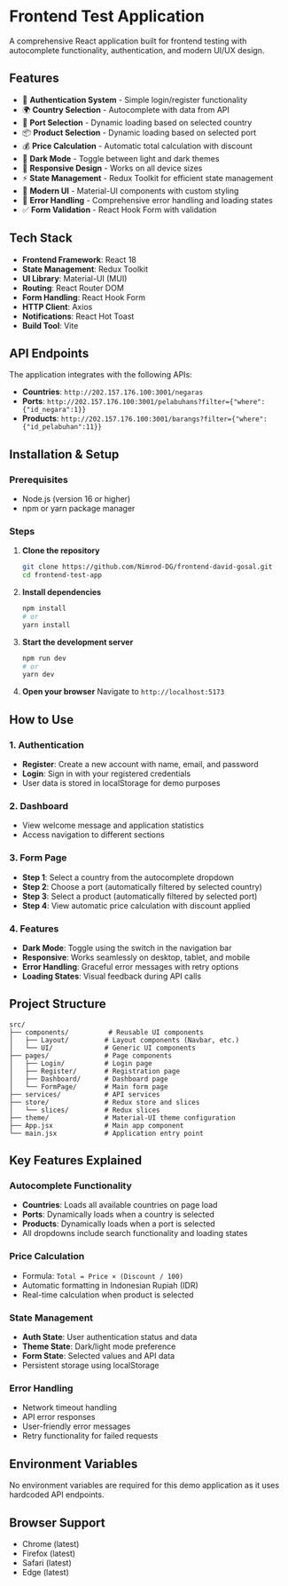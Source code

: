 # Frontend Test Application
A comprehensive React application built for frontend testing with autocomplete functionality, authentication, and modern UI/UX design.

## Features

- 🔐 **Authentication System** - Simple login/register functionality
- 🌍 **Country Selection** - Autocomplete with data from API
- 🚢 **Port Selection** - Dynamic loading based on selected country
- 📦 **Product Selection** - Dynamic loading based on selected port
- 💰 **Price Calculation** - Automatic total calculation with discount
- 🌙 **Dark Mode** - Toggle between light and dark themes
- 📱 **Responsive Design** - Works on all device sizes
- ⚡ **State Management** - Redux Toolkit for efficient state management
- 🎨 **Modern UI** - Material-UI components with custom styling
- 🔄 **Error Handling** - Comprehensive error handling and loading states
- ✅ **Form Validation** - React Hook Form with validation

## Tech Stack
- **Frontend Framework**: React 18
- **State Management**: Redux Toolkit
- **UI Library**: Material-UI (MUI)
- **Routing**: React Router DOM
- **Form Handling**: React Hook Form
- **HTTP Client**: Axios
- **Notifications**: React Hot Toast
- **Build Tool**: Vite

## API Endpoints

The application integrates with the following APIs:

- **Countries**: `http://202.157.176.100:3001/negaras`
- **Ports**: `http://202.157.176.100:3001/pelabuhans?filter={"where":{"id_negara":1}}`
- **Products**: `http://202.157.176.100:3001/barangs?filter={"where":{"id_pelabuhan":11}}`

## Installation & Setup
### Prerequisites

- Node.js (version 16 or higher)
- npm or yarn package manager

### Steps

1. **Clone the repository**
   ```bash
   git clone https://github.com/Nimrod-DG/frontend-david-gosal.git
   cd frontend-test-app
   ```

2. **Install dependencies**
   ```bash
   npm install
   # or
   yarn install
   ```

3. **Start the development server**
   ```bash
   npm run dev
   # or
   yarn dev
   ```

4. **Open your browser**
   Navigate to `http://localhost:5173`

## How to Use

### 1. Authentication
- **Register**: Create a new account with name, email, and password
- **Login**: Sign in with your registered credentials
- User data is stored in localStorage for demo purposes

### 2. Dashboard
- View welcome message and application statistics
- Access navigation to different sections

### 3. Form Page
- **Step 1**: Select a country from the autocomplete dropdown
- **Step 2**: Choose a port (automatically filtered by selected country)
- **Step 3**: Select a product (automatically filtered by selected port)
- **Step 4**: View automatic price calculation with discount applied

### 4. Features
- **Dark Mode**: Toggle using the switch in the navigation bar
- **Responsive**: Works seamlessly on desktop, tablet, and mobile
- **Error Handling**: Graceful error messages with retry options
- **Loading States**: Visual feedback during API calls

## Project Structure

```
src/
├── components/          # Reusable UI components
│   ├── Layout/         # Layout components (Navbar, etc.)
│   └── UI/             # Generic UI components
├── pages/              # Page components
│   ├── Login/          # Login page
│   ├── Register/       # Registration page
│   ├── Dashboard/      # Dashboard page
│   └── FormPage/       # Main form page
├── services/           # API services
├── store/              # Redux store and slices
│   └── slices/         # Redux slices
├── theme/              # Material-UI theme configuration
├── App.jsx             # Main app component
└── main.jsx            # Application entry point
```

## Key Features Explained

### Autocomplete Functionality
- **Countries**: Loads all available countries on page load
- **Ports**: Dynamically loads when a country is selected
- **Products**: Dynamically loads when a port is selected
- All dropdowns include search functionality and loading states

### Price Calculation
- Formula: `Total = Price × (Discount / 100)`
- Automatic formatting in Indonesian Rupiah (IDR)
- Real-time calculation when product is selected

### State Management
- **Auth State**: User authentication status and data
- **Theme State**: Dark/light mode preference
- **Form State**: Selected values and API data
- Persistent storage using localStorage

### Error Handling
- Network timeout handling
- API error responses
- User-friendly error messages
- Retry functionality for failed requests

## Environment Variables

No environment variables are required for this demo application as it uses hardcoded API endpoints.

## Browser Support

- Chrome (latest)
- Firefox (latest)
- Safari (latest)
- Edge (latest)
